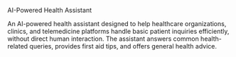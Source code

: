 AI-Powered Health Assistant

An AI-powered health assistant designed to help healthcare organizations, clinics, and telemedicine platforms handle basic patient inquiries efficiently, without direct human interaction. The assistant answers common health-related queries, provides first aid tips, and offers general health advice.
